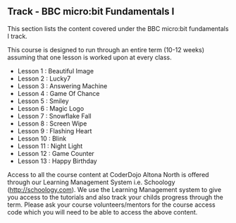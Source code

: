 
## Track - BBC micro:bit Fundamentals I

This section lists the content covered under the BBC micro:bit fundamentals I track.

This course is designed to run through an entire term (10-12 weeks) assuming that one lesson is worked upon at every class. 

- Lesson 1  : Beautiful Image
- Lesson 2  : Lucky7
- Lesson 3  : Answering Machine
- Lesson 4  : Game Of Chance
- Lesson 5  : Smiley
- Lesson 6  : Magic Logo
- Lesson 7  : Snowflake Fall
- Lesson 8  : Screen Wipe
- Lesson 9  : Flashing Heart
- Lesson 10 : Blink
- Lesson 11 : Night Light
- Lesson 12 : Game Counter
- Lesson 13 : Happy Birthday

Access to all the course content at CoderDojo Altona North is offered through our Learning Management System i.e. Schoology (http://schoology.com). We use the Learning Management system to give you access to the tutorials and also track your childs progress through the term. Please ask your course volunteers/mentors for the course access code which you will need to be able to access the above content. 
